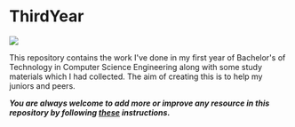 # ThirdYear

![](https://static.careers360.mobi/media/presets/860X430/presets/860X360/article_images/2019/8/23/XAT-2020-best-books.webp)

This repository contains the work I've done in my first year of Bachelor's of Technology in Computer Science Engineering along with some study materials which I had collected. The aim of creating this is to help my juniors and peers.


***You are always welcome to add more or improve any resource in this repository by following [these](https://github.com/Aman9026/ThirdYear/blob/master/CONTRIBUTING.md) instructions.***
